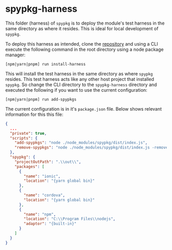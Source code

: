 # spypkg-harness

This folder (harness) of `spypkg` is to deploy the module's test harness in the same directory as where it resides. This is ideal for local development of `spypkg`.

To deploy this harness as intended, clone the [repository](https://github.com/marckassay/spypkg.git) and using a CLI execute the following command in the root directory using a node package manager:

```shell
[npm|yarn|pnpm] run install-harness
```

This will install the test harness in the same directory as where `spypkg` resides. This test harness acts like any other host project that installed `spypkg`. So change the CLI directory to the `spypkg-harness` directory and executed the following if you want to use the current configuration:

```shell
[npm|yarn|pnpm] run add-spypkgs
```

The current configuration is in it's `package.json` file. Below shows relevant information for this this file:

```json
{
  ...
  "private": true,
  "scripts": {
    "add-spypkgs": "node ./node_modules/spypkg/dist/index.js",
    "remove-spypkgs": "node ./node_modules/spypkg/dist/index.js -remove"
  },
  "spypkg": {
    "projectOutPath": ".\\out\\",
    "packages": [
      {
        "name": "ionic",
        "location": "{yarn global bin}"
      },
      {
        "name": "cordova",
        "location": "{yarn global bin}"
      },
      {
        "name": "npm",
        "location": "C:\\Program Files\\nodejs",
        "adaptor": "{built-in}"
      }
    ]
  }
}
```
